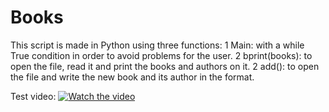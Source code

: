 # Books

This script is made in Python using three functions:
1 Main: with a while True condition in order to avoid problems for the user.
2 bprint(books): to open the file, read it and print the books and authors on it.
2 add(): to open the file and write the new book and its author in the format.

Test video:
[![Watch the video]([https://img.youtube.com/vi/KlUAyhv9Reo/maxresdefault.jpg])](https://youtu.be/KlUAyhv9Reo)
